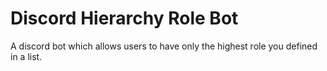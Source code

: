 # Discord Hierarchy Role Bot
A discord bot which allows users to have only the highest role you defined in a list.
